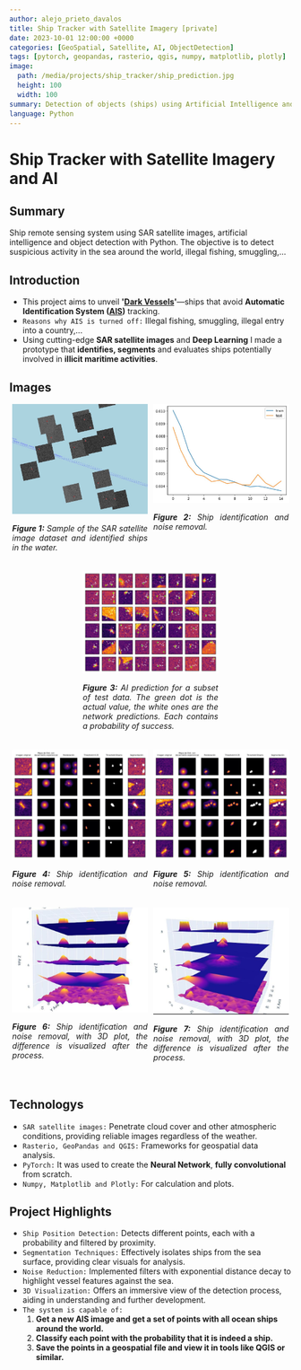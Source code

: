 ```yaml
---
author: alejo_prieto_davalos
title: Ship Tracker with Satellite Imagery [private]
date: 2023-10-01 12:00:00 +0000
categories: [GeoSpatial, Satellite, AI, ObjectDetection]
tags: [pytorch, geopandas, rasterio, qgis, numpy, matplotlib, plotly]
image:
  path: /media/projects/ship_tracker/ship_prediction.jpg
  height: 100
  width: 100
summary: Detection of objects (ships) using Artificial Intelligence and Satellite Images with Python.
language: Python
---
```


# Ship Tracker with Satellite Imagery and AI
## Summary
Ship remote sensing system using SAR satellite images, artificial intelligence and object detection with Python. The objective is to detect suspicious activity in the sea around the world, illegal fishing, smuggling,...


## Introduction
- This project aims to unveil **'[Dark Vessels](https://globalfishingwatch.org/research-project-dark-vessels/)'**—ships that avoid **Automatic Identification System ([AIS](https://globalfishingwatch.org/faqs/what-is-ais/))** tracking.
- `Reasons why AIS is turned off:` Illegal fishing, smuggling, illegal entry into a country,...
- Using cutting-edge **SAR satellite images** and **Deep Learning** I made a prototype that **identifies, segments** and evaluates ships potentially involved in **illicit maritime activities**.


## Images

<div style="display: flex; flex-wrap: wrap; justify-content: space-around;">
  
  <!-- SHIPS IN WATER -->
  <div style="flex-basis: 48%; max-width: 300px; margin-bottom: 20px; text-align: justify;">
    <img src="/media/projects/ship_tracker/ships_in_water.jpg" alt="Ships in the water" style="max-width: 300px; width: 100%; height: auto;">
    <p style="width: 100%; max-width: 300px;"><em><b>Figure 1:</b> Sample of the SAR satellite image dataset and identified ships in the water.</em></p>
  </div>

  <!-- TRAIN LOSS -->
  <div style="flex-basis: 48%; max-width: 300px; margin-bottom: 20px; text-align: justify;">
    <img src="/media/projects/ship_tracker/ship_tracker_train_loss.jpg" alt="Detector Train Loss" style="max-width: 300px; width: 100%; height: auto;">
    <p style="width: 100%; max-width: 300px;"><em><b>Figure 2:</b> Ship identification and noise removal.</em></p>
  </div>

  <!-- PREDICTION -->
  <div style="flex-basis: 48%; max-width: 300px; margin-bottom: 20px; text-align: justify;">
    <img src="/media/projects/ship_tracker/ship_prediction.jpg" alt="Detector Prediction" style="max-width: 300px; width: 100%; height: auto;">
    <p style="width: 100%; max-width: 300px;"><em><b>Figure 3:</b> AI prediction for a subset of test data. The green dot is the actual value, the white ones are the network predictions. Each contains a probability of success.</em></p>
  </div>

</div>


<div style="display: flex; flex-wrap: wrap; justify-content: space-around;">

  <!-- SEGMENTATION -->
  <div style="flex-basis: 48%; max-width: 300px; margin-bottom: 20px; text-align: justify;">
    <img src="/media/projects/ship_tracker/ship_segmentation_1.jpg" alt="Ship Segmentation" style="max-width: 300px; width: 100%; height: auto;">
    <p style="width: 100%; max-width: 300px;"><em><b>Figure 4:</b> Ship identification and noise removal.</em></p>
  </div>

  <div style="flex-basis: 48%; max-width: 300px; margin-bottom: 20px; text-align: justify;">
    <img src="/media/projects/ship_tracker/ship_segmentation_2.jpg" alt="Ship Segmentation" style="max-width: 300px; width: 100%; height: auto;">
    <p style="width: 100%; max-width: 300px;"><em><b>Figure 5:</b> Ship identification and noise removal.</em></p>
  </div>


  <!-- SEGMENTATION 3D -->
  <div style="flex-basis: 48%; max-width: 300px; margin-bottom: 20px; text-align: justify;">
    <img src="/media/projects/ship_tracker/ship_segmentation_3d_1.jpg" alt="Ship Segmentation with 3D Plot" style="max-width: 300px; width: 100%; height: auto;">
    <p style="width: 100%; max-width: 300px;"><em><b>Figure 6:</b> Ship identification and noise removal, with 3D plot, the difference is visualized after the process.</em></p>
  </div>

  <div style="flex-basis: 48%; max-width: 300px; margin-bottom: 20px; text-align: justify;">
      <img src="/media/projects/ship_tracker/ship_segmentation_3d_2.jpg" alt="Ship Segmentation with 3D Plot" style="max-width: 300px; width: 100%; height: auto;">
      <p style="width: 100%; max-width: 300px;"><em><b>Figure 7:</b> Ship identification and noise removal, with 3D plot, the difference is visualized after the process.</em></p>
  </div>

</div>



## Technologys
- `SAR satellite images:` Penetrate cloud cover and other atmospheric conditions, providing reliable images regardless of the weather.
- `Rasterio, GeoPandas and QGIS:` Frameworks for geospatial data analysis.
- `PyTorch:` It was used to create the **Neural Network**, **fully convolutional** from scratch.
- `Numpy, Matplotlib and Plotly:` For calculation and plots.


## Project Highlights
- `Ship Position Detection:` Detects different points, each with a probability and filtered by proximity.
- `Segmentation Techniques:` Effectively isolates ships from the sea surface, providing clear visuals for analysis.
- `Noise Reduction:` Implemented filters with exponential distance decay to highlight vessel features against the sea.
- `3D Visualization:` Offers an immersive view of the detection process, aiding in understanding and further development.
- `The system is capable of:`
    1. **Get a new AIS image and get a set of points with all ocean ships around the world.**
    2. **Classify each point with the probability that it is indeed a ship.**
    3. **Save the points in a geospatial file and view it in tools like QGIS or similar.**
